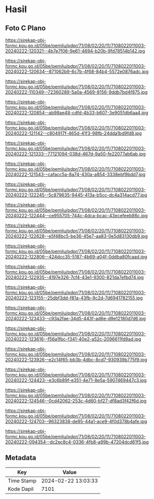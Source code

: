 # Hasil

## Foto C Plano

https://sirekap-obj-formc.kpu.go.id/05be/pemilu/pdpr/71/08/02/20/11/7108022011003-20240222-120321--4b7e7f06-9e61-4694-b20b-9fd78514b142.jpg

https://sirekap-obj-formc.kpu.go.id/05be/pemilu/pdpr/71/08/02/20/11/7108022011003-20240222-120634--871062b9-6c7b-4f68-84b4-5572e0876adc.jpg

https://sirekap-obj-formc.kpu.go.id/05be/pemilu/pdpr/71/08/02/20/11/7108022011003-20240222-110349--72360289-5a0a-4569-8156-9ddb7bd4f875.jpg

https://sirekap-obj-formc.kpu.go.id/05be/pemilu/pdpr/71/08/02/20/11/7108022011003-20240222-120854--ab98ae48-cdfd-4b33-b607-3e9051db6aa4.jpg

https://sirekap-obj-formc.kpu.go.id/05be/pemilu/pdpr/71/08/02/20/11/7108022011003-20240222-121142--c804917f-465d-41f3-98fb-24dda1bd9fd8.jpg

https://sirekap-obj-formc.kpu.go.id/05be/pemilu/pdpr/71/08/02/20/11/7108022011003-20240222-121333--77121094-038d-467d-9a50-fe22077ab6ab.jpg

https://sirekap-obj-formc.kpu.go.id/05be/pemilu/pdpr/71/08/02/20/11/7108022011003-20240222-121543--cafacc5a-8a74-430a-a854-3338ebf9bdd7.jpg

https://sirekap-obj-formc.kpu.go.id/05be/pemilu/pdpr/71/08/02/20/11/7108022011003-20240222-122245--5c879635-9445-413a-b5cc-dc4a314acd77.jpg

https://sirekap-obj-formc.kpu.go.id/05be/pemilu/pdpr/71/08/02/20/11/7108022011003-20240222-122444--ce955705-744c-4dca-bcac-43ecefeeb86c.jpg

https://sirekap-obj-formc.kpu.go.id/05be/pemilu/pdpr/71/08/02/20/11/7108022011003-20240222-122628--e5f48bc5-be36-45e7-aa83-0e5d83130db9.jpg

https://sirekap-obj-formc.kpu.go.id/05be/pemilu/pdpr/71/08/02/20/11/7108022011003-20240222-122806--424dcc35-5187-4b69-a04f-0ddba80fcaad.jpg

https://sirekap-obj-formc.kpu.go.id/05be/pemilu/pdpr/71/08/02/20/11/7108022011003-20240222-122935--4197e326-7cf4-43e1-9300-821da7efbd74.jpg

https://sirekap-obj-formc.kpu.go.id/05be/pemilu/pdpr/71/08/02/20/11/7108022011003-20240222-123155--25dbf3dd-f81a-43fb-9c2d-7d6941782155.jpg

https://sirekap-obj-formc.kpu.go.id/05be/pemilu/pdpr/71/08/02/20/11/7108022011003-20240222-123433--c93a2fae-34d5-443f-ad6e-d9e12180d7d6.jpg

https://sirekap-obj-formc.kpu.go.id/05be/pemilu/pdpr/71/08/02/20/11/7108022011003-20240222-123616--f56a1fbc-f341-40e2-a52c-2096611fd9ad.jpg

https://sirekap-obj-formc.kpu.go.id/05be/pemilu/pdpr/71/08/02/20/11/7108022011003-20240222-123926--e2c14f65-bb3b-4dbc-8cd7-930939b775f9.jpg

https://sirekap-obj-formc.kpu.go.id/05be/pemilu/pdpr/71/08/02/20/11/7108022011003-20240222-124423--e3c6b89f-e351-4e71-8e5a-5907469447c3.jpg

https://sirekap-obj-formc.kpu.go.id/05be/pemilu/pdpr/71/08/02/20/11/7108022011003-20240222-124546--0cd42062-253c-4d60-bf27-df8ad3f42f6d.jpg

https://sirekap-obj-formc.kpu.go.id/05be/pemilu/pdpr/71/08/02/20/11/7108022011003-20240222-124703--96323838-de95-44a1-ace9-4f0d378b4afe.jpg

https://sirekap-obj-formc.kpu.go.id/05be/pemilu/pdpr/71/08/02/20/11/7108022011003-20240222-094354--dc2ec8c4-0336-4fb8-a99b-47204dcd61f5.jpg


## Metadata

| Key        | Value               |
| ---------- | ------------------- |
| Time Stamp | 2024-02-22 13:03:33 |
| Kode Dapil | 7101                |



